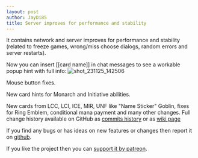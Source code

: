 ```yaml
---
layout: post
author: JayDi85
title: Server improves for performance and stability
---
```

It contains network and server improves for performance and stability 
(related to freeze games, wrong/miss choose dialogs, random errors and server restarts).

Now you can insert [[card name]] in chat messages to see a workable popup hint with full info:
![shot_231125_142506](https://github.com/magefree/mage/assets/8344157/051b0d14-200f-4c1a-bfcc-24f5366ca677)

Mouse button fixes.

New card hints for Monarch and Initiative abilities. 

New cards from LCC, LCI, ICE, MIR, UNF like "Name Sticker" Goblin, fixes for Ring Emblem, 
conditional mana payment and many other changes. 
Full change history available on GitHub as [commits history](https://github.com/magefree/mage/commits/) 
or as [wiki page](https://github.com/magefree/mage/wiki/Release-changes)

If you find any bugs or has ideas on new features or changes then report it on [github](https://github.com/magefree/mage/issues).

If you like the project then you can [support it by patreon](http://xmage.today/#donate).